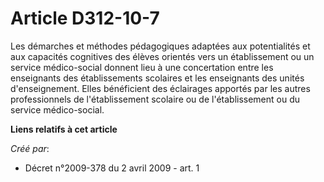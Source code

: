 # Article D312-10-7

Les démarches et méthodes pédagogiques adaptées aux potentialités et aux capacités cognitives des élèves orientés vers un
établissement ou un service médico-social donnent lieu à une concertation entre les enseignants des établissements scolaires
et les enseignants des unités d'enseignement. Elles bénéficient des éclairages apportés par les autres professionnels de
l'établissement scolaire ou de l'établissement ou du service médico-social.

**Liens relatifs à cet article**

_Créé par_:

  - Décret n°2009-378 du 2 avril 2009 - art. 1
